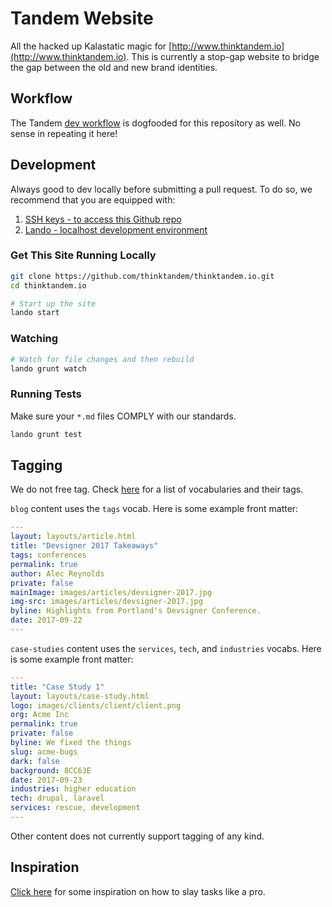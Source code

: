 Tandem Website
==============

All the hacked up Kalastatic magic for [http://www.thinktandem.io](http://www.thinktandem.io). This is currently a stop-gap website to bridge the gap between the old and new brand identities.

Workflow
--------

The Tandem [dev workflow](https://docs.thinktandem.io/coding/dev-workflow.html) is dogfooded for this repository as well. No sense in repeating it here!

Development
-----------

Always good to dev locally before submitting a pull request. To do so, we recommend that you are equipped with:

1.  [SSH keys - to access this Github repo](https://help.github.com/articles/adding-a-new-ssh-key-to-your-github-account/)
2.  [Lando - localhost development environment](http://docs.lndo.io)

### Get This Site Running Locally

```bash
git clone https://github.com/thinktandem/thinktandem.io.git
cd thinktandem.io

# Start up the site
lando start
```

### Watching

```bash
# Watch for file changes and then rebuild
lando grunt watch
```

### Running Tests

Make sure your `*.md` files COMPLY with our standards.

```bash
lando grunt test
```

Tagging
-------

We do not free tag. Check [here](https://github.com/thinktandem/thinktandem.io/blob/master/src/config/tags.metadata) for a list of vocabularies and their tags.

`blog` content uses the `tags` vocab. Here is some example front matter:

```yaml
---
layout: layouts/article.html
title: "Devsigner 2017 Takeaways"
tags: conferences
permalink: true
author: Alec Reynolds
private: false
mainImage: images/articles/devsigner-2017.jpg
img-src: images/articles/devsigner-2017.jpg
byline: Highlights from Portland's Devsigner Conference.
date: 2017-09-22
---
```

`case-studies` content uses the `services`, `tech`, and `industries` vocabs. Here is some example front matter:

```yaml
---
title: "Case Study 1"
layout: layouts/case-study.html
logo: images/clients/client/client.png
org: Acme Inc
permalink: true
private: false
byline: We fixed the things
slug: acme-bugs
dark: false
background: 8CC63E
date: 2017-09-23
industries: higher education
tech: drupal, laravel
services: rescue, development
---
```

Other content does not currently support tagging of any kind.

Inspiration
-----------

[Click here](https://www.youtube.com/watch?v=gqwuYX3fZZc) for some inspiration on how to slay tasks like a pro.
